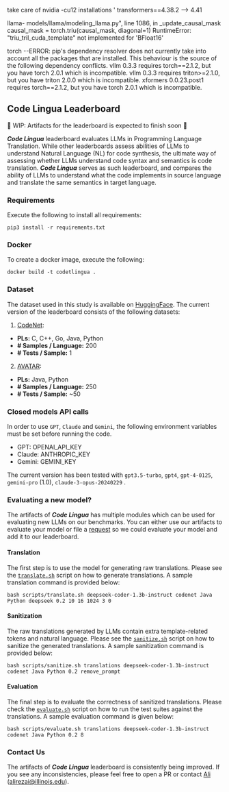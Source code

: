 <!-- further notes -->
take care of nvidia -cu12 installations '
transformers==4.38.2 --> 4.41

llama-
models/llama/modeling_llama.py", line 1086, in _update_causal_mask
    causal_mask = torch.triu(causal_mask, diagonal=1)
RuntimeError: "triu_tril_cuda_template" not implemented for 'BFloat16'

torch
--ERROR: pip's dependency resolver does not currently take into account all the packages that are installed. This behaviour is the source of the following dependency conflicts.
vllm 0.3.3 requires torch==2.1.2, but you have torch 2.0.1 which is incompatible.
vllm 0.3.3 requires triton>=2.1.0, but you have triton 2.0.0 which is incompatible.
xformers 0.0.23.post1 requires torch==2.1.2, but you have torch 2.0.1 which is incompatible.

## Code Lingua Leaderboard
🚨 WIP: Artifacts for the leaderboard is expected to finish soon 🚨

***Code Lingua*** leaderboard evaluates LLMs in Programming Language Translation. While other leaderboards assess abilities of LLMs to understand Natural Language (NL) for code synthesis, the ultimate way of assessing whether LLMs understand code syntax and semantics is code translation. ***Code Lingua*** serves as such leaderboard, and compares the ability of LLMs to understand what the code implements in source language and translate the same semantics in target language.

### Requirements
Execute the following to install all requirements:
```
pip3 install -r requirements.txt
```

### Docker
To create a docker image, execute the following:
```
docker build -t codetlingua .
```

### Dataset

The dataset used in this study is available on [HuggingFace](https://huggingface.co/iidai). The current version of the leaderboard consists of the following datasets:

1. [CodeNet](https://github.com/IBM/Project_CodeNet):
- **PLs:** C, C++, Go, Java, Python
- **\# Samples / Language:** 200
- **\# Tests / Sample:** 1

2. [AVATAR](https://github.com/wasiahmad/AVATAR):
- **PLs:** Java, Python
- **\# Samples / Language:** 250
- **\# Tests / Sample:** ~50

### Closed models API calls
In order to use `GPT`, `Claude` and `Gemini`, the following environment variables must be set before running the code. 
- GPT:  OPENAI_API_KEY
- Claude: ANTHROPIC_KEY
- Gemini: GEMINI_KEY

The current version has been tested with `gpt3.5-turbo`, `gpt4`, `gpt-4-0125`, `gemini-pro` (1.0), `claude-3-opus-20240229` .

### Evaluating a new model?

The artifacts of ***Code Lingua*** has multiple modules which can be used for evaluating new LLMs on our benchmarks. You can either use our artifacts to evaluate your model or file a [request](https://github.com/codetlingua/codetlingua/issues/new?assignees=&labels=model+eval&projects=&template=model_eval_request.yml&title=%F0%9F%A4%97+%5BREQUEST%5D+-+%3CMODEL_NAME%3E) so we could evaluate your model and add it to our leaderboard.

#### Translation

The first step is to use the model for generating raw translations. Please see the [`translate.sh`](/scripts/translate.sh) script on how to generate translations. A sample translation command is provided below:

```
bash scripts/translate.sh deepseek-coder-1.3b-instruct codenet Java Python deepseek 0.2 10 16 1024 3 0
```

#### Sanitization

The raw translations generated by LLMs contain extra template-related tokens and natural language. Please see the [`sanitize.sh`](/scripts/sanitize.sh) script on how to sanitize the generated translations. A sample sanitization command is provided below:

```
bash scripts/sanitize.sh translations deepseek-coder-1.3b-instruct codenet Java Python 0.2 remove_prompt
```

#### Evaluation

The final step is to evaluate the correctness of sanitized translations. Please check the [`evaluate.sh`](/scripts/evaluate.sh) script on how to run the test suites against the translations. A sample evaluation command is given below:

```
bash scripts/evaluate.sh translations deepseek-coder-1.3b-instruct codenet Java Python 0.2 8
```

### Contact Us
The artifacts of ***Code Lingua*** leaderboard is consistently being improved. If you see any inconsistencies, please feel free to open a PR or contact [Ali](https://alirezai.cs.illinois.edu) ([alirezai@illinois.edu](mailto:alirezai@illinois.edu)).
